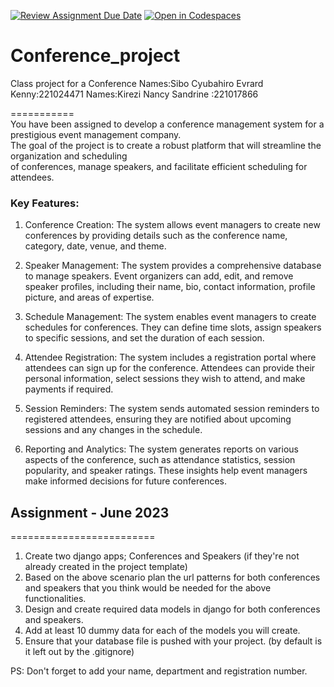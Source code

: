 [![Review Assignment Due Date](https://classroom.github.com/assets/deadline-readme-button-24ddc0f5d75046c5622901739e7c5dd533143b0c8e959d652212380cedb1ea36.svg)](https://classroom.github.com/a/1z0lBezr)
[![Open in Codespaces](https://classroom.github.com/assets/launch-codespace-7f7980b617ed060a017424585567c406b6ee15c891e84e1186181d67ecf80aa0.svg)](https://classroom.github.com/open-in-codespaces?assignment_repo_id=11378983)
# Conference_project
Class project for a Conference 
Names:Sibo Cyubahiro Evrard Kenny:221024471
Names:Kirezi Nancy Sandrine :221017866

=========== <br>
You have been assigned to develop a conference management system for a prestigious event management company. <br>
The goal of the project is to create a robust platform that will streamline the organization and scheduling <br>
of conferences, manage speakers, and facilitate efficient scheduling for attendees.<br>

### Key Features:

1. Conference Creation: The system allows event managers to create new conferences by providing details such as
   the conference name, category, date, venue, and theme.

3. Speaker Management: The system provides a comprehensive database to manage speakers. Event organizers can add,
   edit, and remove speaker profiles, including their name, bio, contact information, profile picture, and areas of expertise.

4. Schedule Management: The system enables event managers to create schedules for conferences. They can define time
   slots, assign speakers to specific sessions, and set the duration of each session.

5. Attendee Registration: The system includes a registration portal where attendees can sign up for the conference.
   Attendees can provide their personal information, select sessions they wish to attend, and make payments if required.

6. Session Reminders: The system sends automated session reminders to registered attendees, ensuring they are notified
   about upcoming sessions and any changes in the schedule.

7. Reporting and Analytics: The system generates reports on various aspects of the conference, such as attendance statistics,
   session popularity, and speaker ratings. These insights help event managers make informed decisions for future conferences.

## Assignment - June 2023
========================= <br>
1. Create two django apps; Conferences and Speakers (if they're not already created in the project template)
2. Based on the above scenario plan the url patterns for both conferences and speakers that you think would be needed for the above functionalities.
3. Design and create required data models in django for both conferences and speakers.
4. Add at least 10 dummy data for each of the models you will create.
5. Ensure that your database file is pushed with your project. (by default is it left out by the .gitignore)

PS: Don't forget to add your name, department and registration number.

